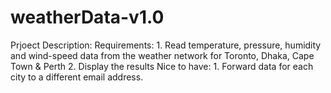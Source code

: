 # weatherData-v1.0
Prjoect Description:  Requirements:  1. Read temperature, pressure, humidity and wind-speed data from the weather network for Toronto, Dhaka, Cape Town &amp; Perth 2. Display the results  Nice to have:  1. Forward data for each city to a different email address.
